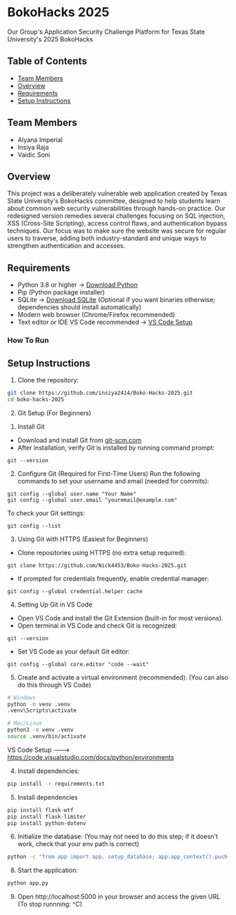 # BokoHacks 2025
Our Group's Application Security Challenge Platform for Texas State University's 2025 BokoHacks


## Table of Contents  
- [Team Members](#team-members)  
- [Overview](#overview)  
- [Requirements](#requirements)  
- [Setup Instructions](#setup-instructions)  


## Team Members
- Alyana Imperial
- Insiya Raja
- Vaidic Soni


## Overview 
This project was a deliberately vulnerable web application created by Texas State University's BokoHacks committee, designed to help students learn about common web security vulnerabilities through hands-on practice. Our redesigned version remedies several challenges focusing on SQL injection, XSS (Cross-Site Scripting), access control flaws, and authentication bypass techniques. Our focus was to make sure the website was secure for regular users to traverse, adding both industry-standard and unique ways to strengthen authentication and accesses.


## Requirements
- Python 3.8 or higher → [Download Python](https://www.python.org/downloads/)
- Pip (Python package installer)
- SQLite → [Download SQLite](https://www.sqlite.org/download.html) (Optional if you want binaries otherwise; dependencies should install automatically)
- Modern web browser (Chrome/Firefox recommended)
- Text editor or IDE VS Code recommended → [VS Code Setup](https://code.visualstudio.com/docs/python/environments)

### How To Run ###

## Setup Instructions
1. Clone the repository:
```bash
git clone https://github.com/insiya2414/Boko-Hacks-2025.git
cd boko-hacks-2025
```
2. Git Setup (For Beginners)

1) Install Git
- Download and install Git from [git-scm.com](https://git-scm.com/downloads)
- After installation, verify Git is installed by running command prompt:
```
git --version
```
2) Configure Git (Required for First-Time Users)
Run the following commands to set your username and email (needed for commits):
```
git config --global user.name "Your Name"
git config --global user.email "youremail@example.com"
```
To check your Git settings:
```
git config --list
```
3) Using Git with HTTPS (Easiest for Beginners)
- Clone repositories using HTTPS (no extra setup required):
```
git clone https://github.com/Nick4453/Boko-Hacks-2025.git
```
- If prompted for credentials frequently, enable credential manager:
```
git config --global credential.helper cache
```
4) Setting Up Git in VS Code
- Open VS Code and install the Git Extension (built-in for most versions).
- Open terminal in VS Code and check Git is recognized:
```
git --version
```
- Set VS Code as your default Git editor:
```
git config --global core.editor "code --wait"
```

5) Create and activate a virtual environment (recommended): (You can also do this through VS Code)
```bash
# Windows
python -m venv .venv
.venv\Scripts\activate

# Mac/Linux
python3 -m venv .venv
source .venv/bin/activate
```
VS Code Setup ---> https://code.visualstudio.com/docs/python/environments

4. Install dependencies:
```bash
pip install -r requirements.txt
```
5. Install dependencies
```bash
pip install flask-wtf
pip install flask-limiter
pip install python-dotenv
```
6. Initialize the database: (You may not need to do this step; if it doesn't work, check that your env path is correct)
```bash
python -c "from app import app, setup_database; app.app_context().push(); setup_database()"
```

8. Start the application: 
```bash
python app.py
```

9. Open http://localhost:5000 in your browser and access the given URL (To stop runnning: ^C)




